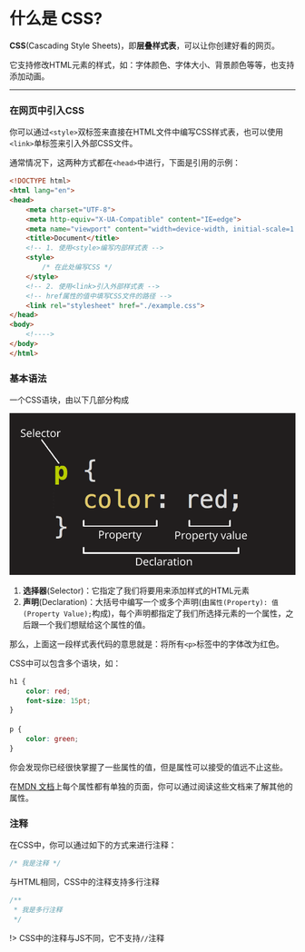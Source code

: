 # 什么是 CSS?

**CSS**(Cascading Style Sheets)，即**层叠样式表**，可以让你创建好看的网页。

它支持修改HTML元素的样式，如：字体颜色、字体大小、背景颜色等等，也支持添加动画。

---

### 在网页中引入CSS

你可以通过`<style>`双标签来直接在HTML文件中编写CSS样式表，也可以使用`<link>`单标签来引入外部CSS文件。

通常情况下，这两种方式都在`<head>`中进行，下面是引用的示例：

```html
<!DOCTYPE html>
<html lang="en">
<head>
    <meta charset="UTF-8">
    <meta http-equiv="X-UA-Compatible" content="IE=edge">
    <meta name="viewport" content="width=device-width, initial-scale=1.0">
    <title>Document</title>
    <!-- 1. 使用<style>编写内部样式表 -->
    <style>
        /* 在此处编写CSS */
    </style>
    <!-- 2. 使用<link>引入外部样式表 -->
    <!-- href属性的值中填写CSS文件的路径 -->
    <link rel="stylesheet" href="./example.css">
</head>
<body>
    <!---->
</body>
</html>
```

### 基本语法

一个CSS语块，由以下几部分构成

![1-1](../img/css-1-1.png)

1. **选择器**(Selector)：它指定了我们将要用来添加样式的HTML元素
2. **声明**(Declaration)：大括号中编写一个或多个声明(由`属性(Property): 值(Property Value);`构成)，每个声明都指定了我们所选择元素的一个属性，之后跟一个我们想赋给这个属性的值。

那么，上面这一段样式表代码的意思就是：将所有`<p>`标签中的字体改为红色。

CSS中可以包含多个语块，如：

```css
h1 {
    color: red;
    font-size: 15pt;
}

p {
    color: green;
}
```

你会发现你已经很快掌握了一些属性的值，但是属性可以接受的值远不止这些。

在[MDN 文档](https://developer.mozilla.org/zh-CN/docs/Web/CSS)上每个属性都有单独的页面，你可以通过阅读这些文档来了解其他的属性。

### 注释

在CSS中，你可以通过如下的方式来进行注释：

```css
/* 我是注释 */
```

与HTML相同，CSS中的注释支持多行注释

```css
/**
 * 我是多行注释
 */
```

!> CSS中的注释与JS不同，它不支持`//`注释

